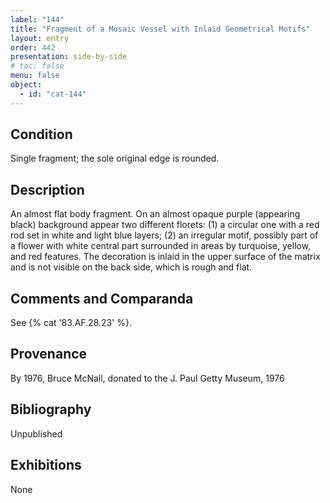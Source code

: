 ```yaml
---
label: "144"
title: "Fragment of a Mosaic Vessel with Inlaid Geometrical Motifs"
layout: entry
order: 442
presentation: side-by-side
# toc: false
menu: false
object:
  - id: "cat-144"
---
```


## Condition

Single fragment; the sole original edge is rounded.

## Description

An almost flat body fragment. On an almost opaque purple (appearing black) background appear two different florets: (1) a circular one with a red rod set in white and light blue layers; (2) an irregular motif, possibly part of a flower with white central part surrounded in areas by turquoise, yellow, and red features. The decoration is inlaid in the upper surface of the matrix and is not visible on the back side, which is rough and flat.

## Comments and Comparanda

See {% cat '83.AF.28.23' %}.

## Provenance

By 1976, Bruce McNall, donated to the J. Paul Getty Museum, 1976

## Bibliography

Unpublished

## Exhibitions

None